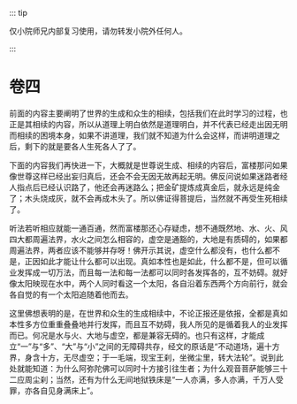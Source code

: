 ::: tip

仅小院师兄内部复习使用，请勿转发小院外任何人。

:::

# 卷四

​          前面的内容主要阐明了世界的生成和众生的相续，包括我们在此时学习的过程，也正是其相续的内容，所以从道理上明白依然是道理明白，并不代表已经走出因无明而相续的困境本身，如果不讲道理，我们就不知道为什么会这样，而讲明道理之后，剩下的就是要各人生死各人了了。

​         下面的内容我们再快进一下，大概就是世尊说生成、相续的内容后，富楼那问如果像世尊这样已经出妄归真后，还会不会无因无故再起无明。佛反问说如果迷路者经人指点后已经认识路了，他还会再迷路么；把金矿提炼成真金后，就永远是纯金了；木头烧成灰，就不会再成木头了。所以佛证得菩提后，当然就不再受生死相续了。         

​        听法若听相应就能一通百通，然而富楼那还心存疑虑，想不通既然地、水、火、风四大都周遍法界，水火之间怎么相容的，虚空是通豁的，大地是有质碍的，如果都周遍法界，两者应该不能够并存呀！佛开示其说，虚空什么都没有，也什么都不是，正因如此才能让什么都可以出现。真如本性也是如此，什么都不是，但可以循业发挥成一切万法，而且每一法和每一法都可以同时各发挥各的，互不妨碍。就好像太阳映现在水中，两个人同时看这一个太阳，各自沿着东西两个方向前行，就会各自觉的有一个太阳追随着他而去。

​         这里佛想表明的是，在世界和众生的生成相续中，不论正报还是依报，全都是真如本性多方位重重叠叠地并行发挥，而且互不妨碍，我人所见的是循着我人的业发挥而已。何况是水与火、大地与虚空，都是兼容无碍的。也只有这样，才能成立“一”与“多”、“大”与“小”之间的无障碍共存，经文的原话是“不动道场，遍十方界，身含十方，无尽虚空；于一毛端，现宝王刹，坐微尘里，转大法轮”。说到此处就能知道：为什么阿弥陀佛可以同时十方接引往生者；为什么观音菩萨能够三十二应周尘刹；当然，还有为什么无间地狱铁床是“一人亦满，多人亦满，千万人受罪，亦各自见身满床上”。